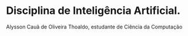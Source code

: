 # Disciplina de Inteligência Artificial.
Alysson Cauã de Oliveira Thoaldo, estudante de Ciência da Computação
